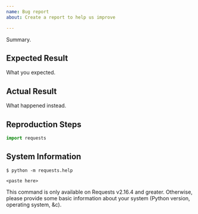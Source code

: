 ```yaml
---
name: Bug report
about: Create a report to help us improve

---
```


Summary.

## Expected Result

What you expected.

## Actual Result

What happened instead.

## Reproduction Steps

```python
import requests

```

## System Information

    $ python -m requests.help

```
<paste here>
```

This command is only available on Requests v2.16.4 and greater. Otherwise,
please provide some basic information about your system (Python version,
operating system, &c).

